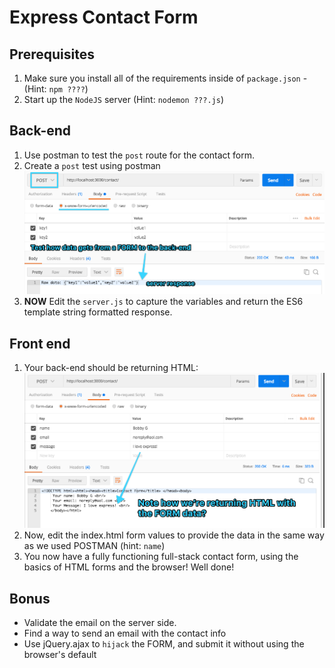 # Express Contact Form

## Prerequisites
1. Make sure you install all of the requirements inside of `package.json` - (Hint: `npm ????`)
2. Start up the `NodeJS` server (Hint: `nodemon ???.js`) 

## Back-end
1. Use postman to test the `post` route for the contact form.
2. Create a `post` test using postman
  ![postman settings for backend testing](images/postman.png)
3. **NOW** Edit the `server.js` to capture the variables and return the ES6 template string formatted response. 

## Front end
1. Your back-end should be returning HTML: ![valid html](images/postman2.png)
2. Now, edit the index.html form values to provide the data in the same way as we used POSTMAN (hint: `name`)
3. You now have a fully functioning full-stack contact form, using the basics of HTML forms and the browser! Well done!

## Bonus

* Validate the email on the server side. 
* Find a way to send an email with the contact info
* Use jQuery.ajax to `hijack` the FORM, and submit it without using the browser's default